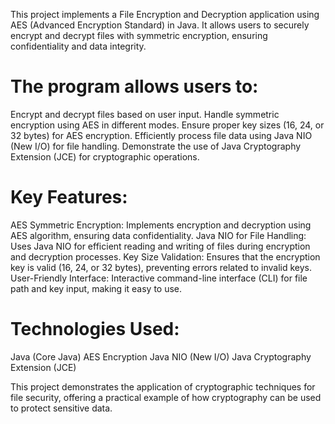 This project implements a File Encryption and Decryption application using AES (Advanced Encryption Standard) in Java. It allows users to securely encrypt and decrypt files with symmetric encryption, ensuring confidentiality and data integrity.

# The program allows users to:

Encrypt and decrypt files based on user input.
Handle symmetric encryption using AES in different modes.
Ensure proper key sizes (16, 24, or 32 bytes) for AES encryption.
Efficiently process file data using Java NIO (New I/O) for file handling.
Demonstrate the use of Java Cryptography Extension (JCE) for cryptographic operations.

# Key Features:
AES Symmetric Encryption: Implements encryption and decryption using AES algorithm, ensuring data confidentiality.
Java NIO for File Handling: Uses Java NIO for efficient reading and writing of files during encryption and decryption processes.
Key Size Validation: Ensures that the encryption key is valid (16, 24, or 32 bytes), preventing errors related to invalid keys.
User-Friendly Interface: Interactive command-line interface (CLI) for file path and key input, making it easy to use.

# Technologies Used:
Java (Core Java)
AES Encryption
Java NIO (New I/O)
Java Cryptography Extension (JCE)

This project demonstrates the application of cryptographic techniques for file security, offering a practical example of how cryptography can be used to protect sensitive data.

